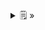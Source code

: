 <details>
  <summary>🗒  »</summary>
<table id="card">
    <tr>
        <td align="center">
            <h3>Encadenamiento dinámico o tardío</h3>
        </td>
    </tr>
    <tr>
        <td>
            <p>El método que se ejecuta como consecuencia del envío de un mensaje se determina en <b>tiempo de ejecución</b> buscando en la clase del <b>objeto receptor</b> y en sus ancestras aquél cuyo nombre coincida con el selector del mensaje.</p>
        </td>
    </tr>
</table>
</details>

